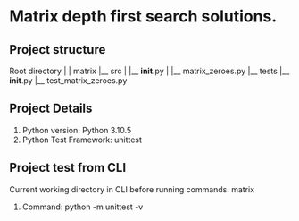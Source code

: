 # Matrix depth first search solutions.

## Project structure
Root directory
|
|
matrix
  |__ src
  |  |__ __init__.py
  |  |__ matrix_zeroes.py
  |__ tests
    |__ __init__.py
    |__ test_matrix_zeroes.py

## Project Details
1. Python version: Python 3.10.5
2. Python Test Framework: unittest

## Project test from CLI
Current working directory in CLI before running commands: matrix
1. Command: python -m unittest -v
